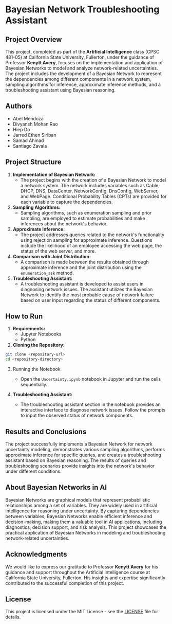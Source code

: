 # Bayesian Network Troubleshooting Assistant

## Project Overview

This project, completed as part of the **Artificial Intelligence** class (CPSC 481-05) at California State University, Fullerton, under the guidance of Professor  **Kenytt Avery**, focuses on the implementation and application of Bayesian Networks to model and analyze network-related uncertainties. The project includes the development of a Bayesian Network to represent the dependencies among different components in a network system, sampling algorithms for inference, approximate inference methods, and a troubleshooting assistant using Bayesian reasoning.

## Authors

* Abel Mendoza
* Divyansh Mohan Rao
* Hiep Do
* Jarred Ethen Siriban
* Samad Ahmad
* Santiago Zavala

## Project Structure

1. **Implementation of Bayesian Network:**
   * The project begins with the creation of a Bayesian Network to model a network system. The network includes variables such as Cable, DHCP, DNS, DataCenter, NetworkConfig, DnsConfig, WebServer, and WebPage. Conditional Probability Tables (CPTs) are provided for each variable to capture the dependencies.
2. **Sampling Algorithms:**
   * Sampling algorithms, such as enumeration sampling and prior sampling, are employed to estimate probabilities and make inferences about the network's behavior.
3. **Approximate Inference:**
   * The project addresses queries related to the network's functionality using rejection sampling for approximate inference. Questions include the likelihood of an employee accessing the web page, the status of the web server, and more.
4. **Comparison with Joint Distribution:**
   * A comparison is made between the results obtained through approximate inference and the joint distribution using the `enumeration_ask` method.
5. **Troubleshooting Assistant:**
   * A troubleshooting assistant is developed to assist users in diagnosing network issues. The assistant utilizes the Bayesian Network to identify the most probable cause of network failure based on user input regarding the status of different components.

## How to Run

1. **Requirements:**
   * Jupyter Notebooks
   * Python
2. **Cloning the Repository:**

```bash
git clone <repository-url>
cd <repository-directory>
```

3. Running the Notebook

   * Open the `Uncertainty.ipynb` notebook in Jupyter and run the cells sequentially.
4. **Troubleshooting Assistant:**

   * The troubleshooting assistant section in the notebook provides an interactive interface to diagnose network issues. Follow the prompts to input the observed status of network components.

## Results and Conclusions

The project successfully implements a Bayesian Network for network uncertainty modeling, demonstrates various sampling algorithms, performs approximate inference for specific queries, and creates a troubleshooting assistant based on Bayesian reasoning. The results of queries and troubleshooting scenarios provide insights into the network's behavior under different conditions.

## About Bayesian Networks in AI

Bayesian Networks are graphical models that represent probabilistic relationships among a set of variables. They are widely used in artificial intelligence for reasoning under uncertainty. By capturing dependencies between variables, Bayesian Networks enable efficient inference and decision-making, making them a valuable tool in AI applications, including diagnostics, decision support, and risk analysis. This project showcases the practical application of Bayesian Networks in modeling and troubleshooting network-related uncertainties.


## Acknowledgments

We would like to express our gratitude to Professor **Kenytt Avery** for his guidance and support throughout the Artificial Intelligence course at California State University, Fullerton. His insights and expertise significantly contributed to the successful completion of this project.

## License

This project is licensed under the MIT License - see the [LICENSE](https://chat.openai.com/c/LICENSE) file for details.

